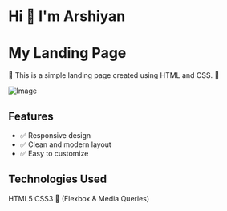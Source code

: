 # Hi 👋 I'm Arshiyan

# My Landing Page

🚀 This is a simple landing page created using HTML and CSS. 🚀

![Image](https://github.com/user-attachments/assets/9c9b0dfd-9f68-44e3-8f41-ed66092abeee)

## Features

- ✅ Responsive design
- ✅ Clean and modern layout
- ✅ Easy to customize

## Technologies Used

HTML5
CSS3 🎨 (Flexbox & Media Queries)

